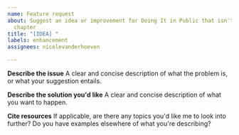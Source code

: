 ```yaml
---
name: Feature request
about: Suggest an idea or improvement for Doing It in Public that isn't about a single
  chapter
title: "[IDEA] "
labels: enhancement
assignees: nicolevanderhoeven

---
```


**Describe the issue**
A clear and concise description of what the problem is, or what your suggestion entails.

**Describe the solution you'd like**
A clear and concise description of what you want to happen.

**Cite resources**
If applicable, are there any topics you'd like me to look into further? Do you have examples elsewhere of what you're describing?

